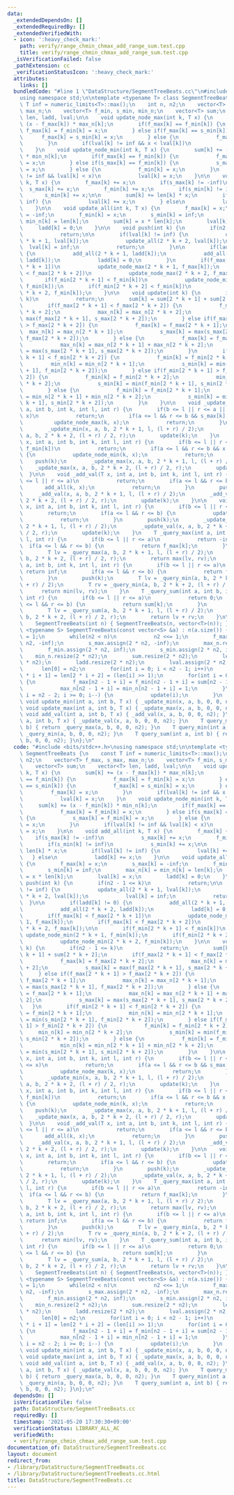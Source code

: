 ```yaml
---
data:
  _extendedDependsOn: []
  _extendedRequiredBy: []
  _extendedVerifiedWith:
  - icon: ':heavy_check_mark:'
    path: verify/range_chmin_chmax_add_range_sum.test.cpp
    title: verify/range_chmin_chmax_add_range_sum.test.cpp
  _isVerificationFailed: false
  _pathExtension: cc
  _verificationStatusIcon: ':heavy_check_mark:'
  attributes:
    links: []
  bundledCode: "#line 1 \"DataStructure/SegmentTreeBeats.cc\"\n#include <bits/stdc++.h>\n\
    using namespace std;\n\ntemplate <typename T> class SegmentTreeBeats {\n    const\
    \ T inf = numeric_limits<T>::max();\n    int n, n2;\n    vector<T> f_max, s_max,\
    \ max_n;\n    vector<T> f_min, s_min, min_n;\n    vector<T> sum;\n    vector<T>\
    \ len, ladd, lval;\n\n    void update_node_max(int k, T x) {\n        sum[k] +=\
    \ (x - f_max[k]) * max_n[k];\n        if(f_max[k] == f_min[k]) {\n           \
    \ f_max[k] = f_min[k] = x;\n        } else if(f_max[k] == s_min[k]) {\n      \
    \      f_max[k] = s_min[k] = x;\n        } else {\n            f_max[k] = x;\n\
    \        }\n        if(lval[k] != inf && x < lval[k])\n            lval[k] = x;\n\
    \    }\n    void update_node_min(int k, T x) {\n        sum[k] += (x - f_min[k])\
    \ * min_n[k];\n        if(f_max[k] == f_min[k]) {\n            f_max[k] = f_min[k]\
    \ = x;\n        } else if(s_max[k] == f_min[k]) {\n            s_max[k] = f_min[k]\
    \ = x;\n        } else {\n            f_min[k] = x;\n        }\n        if(lval[k]\
    \ != inf && lval[k] < x)\n            lval[k] = x;\n    }\n\n    void add_all(int\
    \ k, T x) {\n        f_max[k] += x;\n        if(s_max[k] != -inf)\n          \
    \  s_max[k] += x;\n        f_min[k] += x;\n        if(s_min[k] != inf)\n     \
    \       s_min[k] += x;\n\n        sum[k] += len[k] * x;\n        if(lval[k] !=\
    \ inf) {\n            lval[k] += x;\n        } else\n            ladd[k] += x;\n\
    \    }\n\n    void update_all(int k, T x) {\n        f_max[k] = x;\n        s_max[k]\
    \ = -inf;\n        f_min[k] = x;\n        s_min[k] = inf;\n        max_n[k] =\
    \ min_n[k] = len[k];\n        sum[k] = x * len[k];\n        lval[k] = x;\n   \
    \     ladd[k] = 0;\n    }\n\n    void push(int k) {\n        if(n2 - 1 <= k)\n\
    \            return;\n\n        if(lval[k] != inf) {\n            update_all(2\
    \ * k + 1, lval[k]);\n            update_all(2 * k + 2, lval[k]);\n          \
    \  lval[k] = inf;\n            return;\n        }\n\n        if(ladd[k] != 0)\
    \ {\n            add_all(2 * k + 1, ladd[k]);\n            add_all(2 * k + 2,\
    \ ladd[k]);\n            ladd[k] = 0;\n        }\n        if(f_max[k] < f_max[2\
    \ * k + 1])\n            update_node_max(2 * k + 1, f_max[k]);\n        if(f_max[k]\
    \ < f_max[2 * k + 2])\n            update_node_max(2 * k + 2, f_max[k]);\n\n \
    \       if(f_min[2 * k + 1] < f_min[k])\n            update_node_min(2 * k + 1,\
    \ f_min[k]);\n        if(f_min[2 * k + 2] < f_min[k])\n            update_node_min(2\
    \ * k + 2, f_min[k]);\n    }\n\n    void update(int k) {\n        if(n2 - 1 <=\
    \ k)\n            return;\n        sum[k] = sum[2 * k + 1] + sum[2 * k + 2];\n\
    \        if(f_max[2 * k + 1] < f_max[2 * k + 2]) {\n            f_max[k] = f_max[2\
    \ * k + 2];\n            max_n[k] = max_n[2 * k + 2];\n            s_max[k] =\
    \ max(f_max[2 * k + 1], s_max[2 * k + 2]);\n        } else if(f_max[2 * k + 1]\
    \ > f_max[2 * k + 2]) {\n            f_max[k] = f_max[2 * k + 1];\n          \
    \  max_n[k] = max_n[2 * k + 1];\n            s_max[k] = max(s_max[2 * k + 1],\
    \ f_max[2 * k + 2]);\n        } else {\n            f_max[k] = f_max[2 * k + 1];\n\
    \            max_n[k] = max_n[2 * k + 1] + max_n[2 * k + 2];\n            s_max[k]\
    \ = max(s_max[2 * k + 1], s_max[2 * k + 2]);\n        }\n        if(f_min[2 *\
    \ k + 1] < f_min[2 * k + 2]) {\n            f_min[k] = f_min[2 * k + 1];\n   \
    \         min_n[k] = min_n[2 * k + 1];\n            s_min[k] = min(s_min[2 * k\
    \ + 1], f_min[2 * k + 2]);\n        } else if(f_min[2 * k + 1] > f_min[2 * k +\
    \ 2]) {\n            f_min[k] = f_min[2 * k + 2];\n            min_n[k] = min_n[2\
    \ * k + 2];\n            s_min[k] = min(f_min[2 * k + 1], s_min[2 * k + 2]);\n\
    \        } else {\n            f_min[k] = f_min[2 * k + 1];\n            min_n[k]\
    \ = min_n[2 * k + 1] + min_n[2 * k + 2];\n            s_min[k] = min(s_min[2 *\
    \ k + 1], s_min[2 * k + 2]);\n        }\n    }\n\n    void _update_min(T x, int\
    \ a, int b, int k, int l, int r) {\n        if(b <= l || r <= a || f_max[k] <=\
    \ x)\n            return;\n        if(a <= l && r <= b && s_max[k] < x) {\n  \
    \          update_node_max(k, x);\n            return;\n        }\n        push(k);\n\
    \        _update_min(x, a, b, 2 * k + 1, l, (l + r) / 2);\n        _update_min(x,\
    \ a, b, 2 * k + 2, (l + r) / 2, r);\n        update(k);\n    }\n    void _update_max(T\
    \ x, int a, int b, int k, int l, int r) {\n        if(b <= l || r <= a || x <=\
    \ f_min[k])\n            return;\n        if(a <= l && r <= b && x < s_min[k])\
    \ {\n            update_node_min(k, x);\n            return;\n        }\n    \
    \    push(k);\n        _update_max(x, a, b, 2 * k + 1, l, (l + r) / 2);\n    \
    \    _update_max(x, a, b, 2 * k + 2, (l + r) / 2, r);\n        update(k);\n  \
    \  }\n\n    void _add_val(T x, int a, int b, int k, int l, int r) {\n        if(b\
    \ <= l || r <= a)\n            return;\n        if(a <= l && r <= b) {\n     \
    \       add_all(k, x);\n            return;\n        }\n        push(k);\n   \
    \     _add_val(x, a, b, 2 * k + 1, l, (l + r) / 2);\n        _add_val(x, a, b,\
    \ 2 * k + 2, (l + r) / 2, r);\n        update(k);\n    }\n\n    void _update_val(T\
    \ x, int a, int b, int k, int l, int r) {\n        if(b <= l || r <= a)\n    \
    \        return;\n        if(a <= l && r <= b) {\n            update_all(k, x);\n\
    \            return;\n        }\n        push(k);\n        _update_val(x, a, b,\
    \ 2 * k + 1, l, (l + r) / 2);\n        _update_val(x, a, b, 2 * k + 2, (l + r)\
    \ / 2, r);\n        update(k);\n    }\n    T _query_max(int a, int b, int k, int\
    \ l, int r) {\n        if(b <= l || r <= a)\n            return -inf;\n      \
    \  if(a <= l && r <= b) {\n            return f_max[k];\n        }\n        push(k);\n\
    \        T lv = _query_max(a, b, 2 * k + 1, l, (l + r) / 2);\n        T rv = _query_max(a,\
    \ b, 2 * k + 2, (l + r) / 2, r);\n        return max(lv, rv);\n    }\n    T _query_min(int\
    \ a, int b, int k, int l, int r) {\n        if(b <= l || r <= a)\n           \
    \ return inf;\n        if(a <= l && r <= b) {\n            return f_min[k];\n\
    \        }\n        push(k);\n        T lv = _query_min(a, b, 2 * k + 1, l, (l\
    \ + r) / 2);\n        T rv = _query_min(a, b, 2 * k + 2, (l + r) / 2, r);\n  \
    \      return min(lv, rv);\n    }\n    T _query_sum(int a, int b, int k, int l,\
    \ int r) {\n        if(b <= l || r <= a)\n            return 0;\n        if(a\
    \ <= l && r <= b) {\n            return sum[k];\n        }\n        push(k);\n\
    \        T lv = _query_sum(a, b, 2 * k + 1, l, (l + r) / 2);\n        T rv = _query_sum(a,\
    \ b, 2 * k + 2, (l + r) / 2, r);\n        return lv + rv;\n    }\n\n  public:\n\
    \    SegmentTreeBeats(int n) { SegmentTreeBeats(n, vector<T>(n)); }\n    template\
    \ <typename S> SegmentTreeBeats(const vector<S> &a) : n(a.size()) {\n        n2\
    \ = 1;\n        while(n2 < n)\n            n2 <<= 1;\n        f_max.assign(2 *\
    \ n2, -inf);\n        s_max.assign(2 * n2, -inf);\n        max_n.resize(2 * n2);\n\
    \        f_min.assign(2 * n2, inf);\n        s_min.assign(2 * n2, inf);\n    \
    \    min_n.resize(2 * n2);\n        sum.resize(2 * n2);\n        len.resize(2\
    \ * n2);\n        ladd.resize(2 * n2);\n        lval.assign(2 * n2, inf);\n  \
    \      len[0] = n2;\n        for(int i = 0; i < n2 - 1; i++)\n            len[2\
    \ * i + 1] = len[2 * i + 2] = (len[i] >> 1);\n        for(int i = 0; i < n; i++)\
    \ {\n            f_max[n2 - 1 + i] = f_min[n2 - 1 + i] = sum[n2 - 1 + i] = a[i];\n\
    \            max_n[n2 - 1 + i] = min_n[n2 - 1 + i] = 1;\n        }\n        for(int\
    \ i = n2 - 2; i >= 0; i--) {\n            update(i);\n        }\n    }\n\n   \
    \ void update_min(int a, int b, T x) { _update_min(x, a, b, 0, 0, n2); }\n   \
    \ void update_max(int a, int b, T x) { _update_max(x, a, b, 0, 0, n2); }\n   \
    \ void add_val(int a, int b, T x) { _add_val(x, a, b, 0, 0, n2); }\n    void update_val(int\
    \ a, int b, T x) { _update_val(x, a, b, 0, 0, n2); }\n    T query_max(int a, int\
    \ b) { return _query_max(a, b, 0, 0, n2); }\n    T query_min(int a, int b) { return\
    \ _query_min(a, b, 0, 0, n2); }\n    T query_sum(int a, int b) { return _query_sum(a,\
    \ b, 0, 0, n2); }\n};\n"
  code: "#include <bits/stdc++.h>\nusing namespace std;\n\ntemplate <typename T> class\
    \ SegmentTreeBeats {\n    const T inf = numeric_limits<T>::max();\n    int n,\
    \ n2;\n    vector<T> f_max, s_max, max_n;\n    vector<T> f_min, s_min, min_n;\n\
    \    vector<T> sum;\n    vector<T> len, ladd, lval;\n\n    void update_node_max(int\
    \ k, T x) {\n        sum[k] += (x - f_max[k]) * max_n[k];\n        if(f_max[k]\
    \ == f_min[k]) {\n            f_max[k] = f_min[k] = x;\n        } else if(f_max[k]\
    \ == s_min[k]) {\n            f_max[k] = s_min[k] = x;\n        } else {\n   \
    \         f_max[k] = x;\n        }\n        if(lval[k] != inf && x < lval[k])\n\
    \            lval[k] = x;\n    }\n    void update_node_min(int k, T x) {\n   \
    \     sum[k] += (x - f_min[k]) * min_n[k];\n        if(f_max[k] == f_min[k]) {\n\
    \            f_max[k] = f_min[k] = x;\n        } else if(s_max[k] == f_min[k])\
    \ {\n            s_max[k] = f_min[k] = x;\n        } else {\n            f_min[k]\
    \ = x;\n        }\n        if(lval[k] != inf && lval[k] < x)\n            lval[k]\
    \ = x;\n    }\n\n    void add_all(int k, T x) {\n        f_max[k] += x;\n    \
    \    if(s_max[k] != -inf)\n            s_max[k] += x;\n        f_min[k] += x;\n\
    \        if(s_min[k] != inf)\n            s_min[k] += x;\n\n        sum[k] +=\
    \ len[k] * x;\n        if(lval[k] != inf) {\n            lval[k] += x;\n     \
    \   } else\n            ladd[k] += x;\n    }\n\n    void update_all(int k, T x)\
    \ {\n        f_max[k] = x;\n        s_max[k] = -inf;\n        f_min[k] = x;\n\
    \        s_min[k] = inf;\n        max_n[k] = min_n[k] = len[k];\n        sum[k]\
    \ = x * len[k];\n        lval[k] = x;\n        ladd[k] = 0;\n    }\n\n    void\
    \ push(int k) {\n        if(n2 - 1 <= k)\n            return;\n\n        if(lval[k]\
    \ != inf) {\n            update_all(2 * k + 1, lval[k]);\n            update_all(2\
    \ * k + 2, lval[k]);\n            lval[k] = inf;\n            return;\n      \
    \  }\n\n        if(ladd[k] != 0) {\n            add_all(2 * k + 1, ladd[k]);\n\
    \            add_all(2 * k + 2, ladd[k]);\n            ladd[k] = 0;\n        }\n\
    \        if(f_max[k] < f_max[2 * k + 1])\n            update_node_max(2 * k +\
    \ 1, f_max[k]);\n        if(f_max[k] < f_max[2 * k + 2])\n            update_node_max(2\
    \ * k + 2, f_max[k]);\n\n        if(f_min[2 * k + 1] < f_min[k])\n           \
    \ update_node_min(2 * k + 1, f_min[k]);\n        if(f_min[2 * k + 2] < f_min[k])\n\
    \            update_node_min(2 * k + 2, f_min[k]);\n    }\n\n    void update(int\
    \ k) {\n        if(n2 - 1 <= k)\n            return;\n        sum[k] = sum[2 *\
    \ k + 1] + sum[2 * k + 2];\n        if(f_max[2 * k + 1] < f_max[2 * k + 2]) {\n\
    \            f_max[k] = f_max[2 * k + 2];\n            max_n[k] = max_n[2 * k\
    \ + 2];\n            s_max[k] = max(f_max[2 * k + 1], s_max[2 * k + 2]);\n   \
    \     } else if(f_max[2 * k + 1] > f_max[2 * k + 2]) {\n            f_max[k] =\
    \ f_max[2 * k + 1];\n            max_n[k] = max_n[2 * k + 1];\n            s_max[k]\
    \ = max(s_max[2 * k + 1], f_max[2 * k + 2]);\n        } else {\n            f_max[k]\
    \ = f_max[2 * k + 1];\n            max_n[k] = max_n[2 * k + 1] + max_n[2 * k +\
    \ 2];\n            s_max[k] = max(s_max[2 * k + 1], s_max[2 * k + 2]);\n     \
    \   }\n        if(f_min[2 * k + 1] < f_min[2 * k + 2]) {\n            f_min[k]\
    \ = f_min[2 * k + 1];\n            min_n[k] = min_n[2 * k + 1];\n            s_min[k]\
    \ = min(s_min[2 * k + 1], f_min[2 * k + 2]);\n        } else if(f_min[2 * k +\
    \ 1] > f_min[2 * k + 2]) {\n            f_min[k] = f_min[2 * k + 2];\n       \
    \     min_n[k] = min_n[2 * k + 2];\n            s_min[k] = min(f_min[2 * k + 1],\
    \ s_min[2 * k + 2]);\n        } else {\n            f_min[k] = f_min[2 * k + 1];\n\
    \            min_n[k] = min_n[2 * k + 1] + min_n[2 * k + 2];\n            s_min[k]\
    \ = min(s_min[2 * k + 1], s_min[2 * k + 2]);\n        }\n    }\n\n    void _update_min(T\
    \ x, int a, int b, int k, int l, int r) {\n        if(b <= l || r <= a || f_max[k]\
    \ <= x)\n            return;\n        if(a <= l && r <= b && s_max[k] < x) {\n\
    \            update_node_max(k, x);\n            return;\n        }\n        push(k);\n\
    \        _update_min(x, a, b, 2 * k + 1, l, (l + r) / 2);\n        _update_min(x,\
    \ a, b, 2 * k + 2, (l + r) / 2, r);\n        update(k);\n    }\n    void _update_max(T\
    \ x, int a, int b, int k, int l, int r) {\n        if(b <= l || r <= a || x <=\
    \ f_min[k])\n            return;\n        if(a <= l && r <= b && x < s_min[k])\
    \ {\n            update_node_min(k, x);\n            return;\n        }\n    \
    \    push(k);\n        _update_max(x, a, b, 2 * k + 1, l, (l + r) / 2);\n    \
    \    _update_max(x, a, b, 2 * k + 2, (l + r) / 2, r);\n        update(k);\n  \
    \  }\n\n    void _add_val(T x, int a, int b, int k, int l, int r) {\n        if(b\
    \ <= l || r <= a)\n            return;\n        if(a <= l && r <= b) {\n     \
    \       add_all(k, x);\n            return;\n        }\n        push(k);\n   \
    \     _add_val(x, a, b, 2 * k + 1, l, (l + r) / 2);\n        _add_val(x, a, b,\
    \ 2 * k + 2, (l + r) / 2, r);\n        update(k);\n    }\n\n    void _update_val(T\
    \ x, int a, int b, int k, int l, int r) {\n        if(b <= l || r <= a)\n    \
    \        return;\n        if(a <= l && r <= b) {\n            update_all(k, x);\n\
    \            return;\n        }\n        push(k);\n        _update_val(x, a, b,\
    \ 2 * k + 1, l, (l + r) / 2);\n        _update_val(x, a, b, 2 * k + 2, (l + r)\
    \ / 2, r);\n        update(k);\n    }\n    T _query_max(int a, int b, int k, int\
    \ l, int r) {\n        if(b <= l || r <= a)\n            return -inf;\n      \
    \  if(a <= l && r <= b) {\n            return f_max[k];\n        }\n        push(k);\n\
    \        T lv = _query_max(a, b, 2 * k + 1, l, (l + r) / 2);\n        T rv = _query_max(a,\
    \ b, 2 * k + 2, (l + r) / 2, r);\n        return max(lv, rv);\n    }\n    T _query_min(int\
    \ a, int b, int k, int l, int r) {\n        if(b <= l || r <= a)\n           \
    \ return inf;\n        if(a <= l && r <= b) {\n            return f_min[k];\n\
    \        }\n        push(k);\n        T lv = _query_min(a, b, 2 * k + 1, l, (l\
    \ + r) / 2);\n        T rv = _query_min(a, b, 2 * k + 2, (l + r) / 2, r);\n  \
    \      return min(lv, rv);\n    }\n    T _query_sum(int a, int b, int k, int l,\
    \ int r) {\n        if(b <= l || r <= a)\n            return 0;\n        if(a\
    \ <= l && r <= b) {\n            return sum[k];\n        }\n        push(k);\n\
    \        T lv = _query_sum(a, b, 2 * k + 1, l, (l + r) / 2);\n        T rv = _query_sum(a,\
    \ b, 2 * k + 2, (l + r) / 2, r);\n        return lv + rv;\n    }\n\n  public:\n\
    \    SegmentTreeBeats(int n) { SegmentTreeBeats(n, vector<T>(n)); }\n    template\
    \ <typename S> SegmentTreeBeats(const vector<S> &a) : n(a.size()) {\n        n2\
    \ = 1;\n        while(n2 < n)\n            n2 <<= 1;\n        f_max.assign(2 *\
    \ n2, -inf);\n        s_max.assign(2 * n2, -inf);\n        max_n.resize(2 * n2);\n\
    \        f_min.assign(2 * n2, inf);\n        s_min.assign(2 * n2, inf);\n    \
    \    min_n.resize(2 * n2);\n        sum.resize(2 * n2);\n        len.resize(2\
    \ * n2);\n        ladd.resize(2 * n2);\n        lval.assign(2 * n2, inf);\n  \
    \      len[0] = n2;\n        for(int i = 0; i < n2 - 1; i++)\n            len[2\
    \ * i + 1] = len[2 * i + 2] = (len[i] >> 1);\n        for(int i = 0; i < n; i++)\
    \ {\n            f_max[n2 - 1 + i] = f_min[n2 - 1 + i] = sum[n2 - 1 + i] = a[i];\n\
    \            max_n[n2 - 1 + i] = min_n[n2 - 1 + i] = 1;\n        }\n        for(int\
    \ i = n2 - 2; i >= 0; i--) {\n            update(i);\n        }\n    }\n\n   \
    \ void update_min(int a, int b, T x) { _update_min(x, a, b, 0, 0, n2); }\n   \
    \ void update_max(int a, int b, T x) { _update_max(x, a, b, 0, 0, n2); }\n   \
    \ void add_val(int a, int b, T x) { _add_val(x, a, b, 0, 0, n2); }\n    void update_val(int\
    \ a, int b, T x) { _update_val(x, a, b, 0, 0, n2); }\n    T query_max(int a, int\
    \ b) { return _query_max(a, b, 0, 0, n2); }\n    T query_min(int a, int b) { return\
    \ _query_min(a, b, 0, 0, n2); }\n    T query_sum(int a, int b) { return _query_sum(a,\
    \ b, 0, 0, n2); }\n};\n"
  dependsOn: []
  isVerificationFile: false
  path: DataStructure/SegmentTreeBeats.cc
  requiredBy: []
  timestamp: '2021-05-20 17:30:30+09:00'
  verificationStatus: LIBRARY_ALL_AC
  verifiedWith:
  - verify/range_chmin_chmax_add_range_sum.test.cpp
documentation_of: DataStructure/SegmentTreeBeats.cc
layout: document
redirect_from:
- /library/DataStructure/SegmentTreeBeats.cc
- /library/DataStructure/SegmentTreeBeats.cc.html
title: DataStructure/SegmentTreeBeats.cc
---
```

